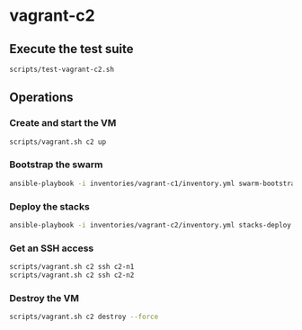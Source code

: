 # vagrant-c2

## Execute the test suite

```bash
scripts/test-vagrant-c2.sh
```

## Operations

### Create and start the VM

```bash
scripts/vagrant.sh c2 up
```

### Bootstrap the swarm

```bash
ansible-playbook -i inventories/vagrant-c1/inventory.yml swarm-bootstrap.yml
```

### Deploy the stacks

```bash
ansible-playbook -i inventories/vagrant-c2/inventory.yml stacks-deploy.yml
```

### Get an SSH access

```bash
scripts/vagrant.sh c2 ssh c2-n1
scripts/vagrant.sh c2 ssh c2-n2
```

### Destroy the VM

```bash
scripts/vagrant.sh c2 destroy --force
```
